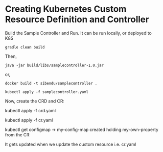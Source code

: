 # Creating Kubernetes Custom Resource Definition and Controller

Build the Sample Controller and Run. It can be run locally, or deployed to K8S

	gradle clean build

Then,

	java -jar build/libs/samplecontroller-1.0.jar

or, 

	docker build -t sibendu/samplecontroller .

	kubectl apply -f samplecontroller.yaml

Now, create the CRD and CR:

kubectl apply -f crd.yaml

kubectl apply -f cr.yaml

kubectl get configmap -> my-config-map created holding my-own-property from the CR

It gets updated when we update the custom resource i.e. cr.yaml
	